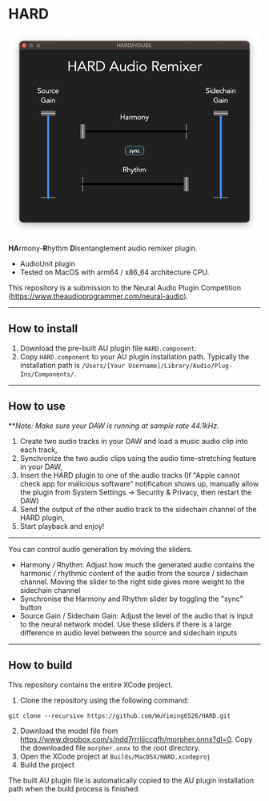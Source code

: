 # HARD
![HARD-UI](HARD-UI.png)

**HA**rmony-**R**hythm **D**isentanglement audio remixer plugin.
+ AudioUnit plugin
+ Tested on MacOS with arm64 / x86_64 architecture CPU.

This repository is a submission to the Neural Audio Plugin Competition (https://www.theaudioprogrammer.com/neural-audio).

---------

## How to install
1. Download the pre-built AU plugin file `HARD.component`.
2. Copy `HARD.component` to your AU plugin installation path. Typically the installation path is `/Users/[Your Username]/Library/Audio/Plug-Ins/Components/`.

--------

## How to use
***Note: Make sure your DAW is running at sample rate 44.1kHz.*
1. Create two audio tracks in your DAW and load a music audio clip into each track,
2. Synchronize the two audio clips using the audio time-stretching feature in your DAW,
3. Insert the HARD plugin to one of the audio tracks (If "Apple cannot check app for malicious software" notification shows up, manually allow the plugin from System Settings -> Security & Privacy, then restart the DAW)
4. Send the output of the other audio track to the sidechain channel of the HARD plugin,
5. Start playback and enjoy!

-------
You can control audio generation by moving the sliders.

+ Harmony / Rhythm: Adjust how much the generated audio contains the harmonic / rhythmic content of the audio from the source / sidechain channel. Moving the slider to the right side gives more weight to the sidechain channel
+ Synchronise the Harmony and Rhythm slider by toggling the "sync" button
+ Source Gain / Sidechain Gain: Adjust the level of the audio that is input to the neural network model. Use these sliders if there is a large difference in audio level between the source and sidechain inputs

-----

## How to build

This repository contains the entire XCode project. 

1. Clone the repository using the following command:
```
git clone --recursive https://github.com/WuYiming6526/HARD.git
```
2. Download the model file from https://www.dropbox.com/s/ndd7rrrljjccqfh/morpher.onnx?dl=0. Copy the downloaded file `morpher.onnx` to the root directory.
3. Open the XCode project at `Builds/MacOSX/HARD.xcodeproj`
4. Build the project

The built AU plugin file is automatically copied to the AU plugin installation path when the build process is finished.